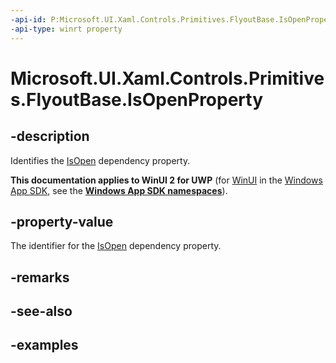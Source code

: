 ```yaml
---
-api-id: P:Microsoft.UI.Xaml.Controls.Primitives.FlyoutBase.IsOpenProperty
-api-type: winrt property
---
```


<!-- Property syntax.
public DependencyProperty IsOpenProperty { get; }
-->

# Microsoft.UI.Xaml.Controls.Primitives.FlyoutBase.IsOpenProperty

## -description

Identifies the [IsOpen](flyoutbase_isopen.md) dependency property.

**This documentation applies to WinUI 2 for UWP** (for [WinUI](/windows/apps/winui/winui3/) in the [Windows App SDK](/windows/apps/windows-app-sdk/), see the **[Windows App SDK namespaces](/windows/windows-app-sdk/api/winrt/)**).

## -property-value

The identifier for the [IsOpen](flyoutbase_isopen.md) dependency property.

## -remarks

## -see-also

## -examples

